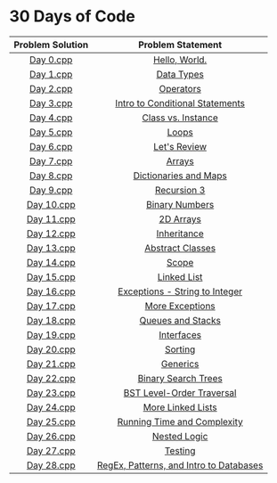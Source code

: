 # 30 Days of Code

| Problem Solution	| Problem Statement 						|
|:-----------------:|:-----------------------------------------:|
| [Day 0.cpp]		| [Hello, World.]							|
| [Day 1.cpp]		| [Data Types]								|
| [Day 2.cpp]		| [Operators]								|
| [Day 3.cpp]		| [Intro to Conditional Statements]			|
| [Day 4.cpp]		| [Class vs. Instance]						|
| [Day 5.cpp]		| [Loops]									|
| [Day 6.cpp]		| [Let's Review]							|
| [Day 7.cpp]		| [Arrays]									|
| [Day 8.cpp]		| [Dictionaries and Maps]					|
| [Day 9.cpp]		| [Recursion 3]								|
| [Day 10.cpp]		| [Binary Numbers]							|
| [Day 11.cpp]		| [2D Arrays]								|
| [Day 12.cpp]		| [Inheritance]								|
| [Day 13.cpp]		| [Abstract Classes]						|
| [Day 14.cpp]		| [Scope]									|
| [Day 15.cpp]		| [Linked List]								|
| [Day 16.cpp]		| [Exceptions - String to Integer]			|
| [Day 17.cpp]		| [More Exceptions]							|
| [Day 18.cpp]		| [Queues and Stacks]						|
| [Day 19.cpp]		| [Interfaces]								|
| [Day 20.cpp]		| [Sorting]									|
| [Day 21.cpp]		| [Generics]								|
| [Day 22.cpp]		| [Binary Search Trees]						|
| [Day 23.cpp]		| [BST Level-Order Traversal]				|
| [Day 24.cpp]		| [More Linked Lists]						|
| [Day 25.cpp]		| [Running Time and Complexity]				|
| [Day 26.cpp]		| [Nested Logic]							|
| [Day 27.cpp]		| [Testing]									|
| [Day 28.cpp]		| [RegEx, Patterns, and Intro to Databases]	|

[Day 0.cpp]: Days/Day%200.cpp
[Hello, World.]: https://www.hackerrank.com/challenges/30-hello-world/problem

[Day 1.cpp]: Days/Day%201.cpp
[Data Types]: https://www.hackerrank.com/challenges/30-data-types/problem

[Day 2.cpp]: Days/Day%202.cpp
[Operators]: https://www.hackerrank.com/challenges/30-operators/problem

[Day 3.cpp]: Days/Day%203.cpp
[Intro to Conditional Statements]: https://www.hackerrank.com/challenges/30-conditional-statements/problem

[Day 4.cpp]: Days/Day%204.cpp
[Class vs. Instance]: https://www.hackerrank.com/challenges/30-class-vs-instance/problem

[Day 5.cpp]: Days/Day%205.cpp
[Loops]: https://www.hackerrank.com/challenges/30-loops/problem

[Day 6.cpp]: Days/Day%206.cpp
[Let's Review]: https://www.hackerrank.com/challenges/30-review-loop/problem

[Day 7.cpp]: Days/Day%207.cpp
[Arrays]: https://www.hackerrank.com/challenges/30-arrays/problem

[Day 8.cpp]: Days/Day%208.cpp
[Dictionaries and Maps]: https://www.hackerrank.com/challenges/30-dictionaries-and-maps/problem

[Day 9.cpp]: Days/Day%209.cpp
[Recursion 3]: https://www.hackerrank.com/challenges/30-recursion/problem

[Day 10.cpp]: Days/Day%2010.cpp
[Binary Numbers]: https://www.hackerrank.com/challenges/30-binary-numbers/problem

[Day 11.cpp]: Days/Day%2011.cpp
[2D Arrays]: https://www.hackerrank.com/challenges/30-2d-arrays/problem

[Day 12.cpp]: Days/Day%2012.cpp
[Inheritance]: https://www.hackerrank.com/challenges/30-arrays/problem

[Day 13.cpp]: Days/Day%2013.cpp
[Abstract Classes]: https://www.hackerrank.com/challenges/30-abstract-classes/problem

[Day 14.cpp]: Days/Day%2014.cpp
[Scope]: https://www.hackerrank.com/challenges/30-scope/problem

[Day 15.cpp]: Days/Day%2015.cpp
[Linked List]: https://www.hackerrank.com/challenges/30-linked-list/problem

[Day 16.cpp]: Days/Day%2016.cpp
[Exceptions - String to Integer]: https://www.hackerrank.com/challenges/30-exceptions-string-to-integer/problem

[Day 17.cpp]: Days/Day%2017.cpp
[More Exceptions]: https://www.hackerrank.com/challenges/30-more-exceptions/problem

[Day 18.cpp]: Days/Day%2018.cpp
[Queues and Stacks]: https://www.hackerrank.com/challenges/30-queues-stacks/problem

[Day 19.cpp]: Days/Day%2019.cpp
[Interfaces]: https://www.hackerrank.com/challenges/30-interfaces/problem

[Day 20.cpp]: Days/Day%2020.cpp
[Sorting]: https://www.hackerrank.com/challenges/30-sorting/problem

[Day 21.cpp]: Days/Day%2021.cpp
[Generics]: https://www.hackerrank.com/challenges/30-generics/problem

[Day 22.cpp]: Days/Day%2022.cpp
[Binary Search Trees]: https://www.hackerrank.com/challenges/30-binary-search-trees/problem

[Day 23.cpp]: Days/Day%2023.cpp
[BST Level-Order Traversal]: https://www.hackerrank.com/challenges/30-binary-trees/problem

[Day 24.cpp]: Days/Day%2024.cpp
[More Linked Lists]: https://www.hackerrank.com/challenges/30-linked-list-deletion/problem

[Day 25.cpp]: Days/Day%2025.cpp
[Running Time and Complexity]: https://www.hackerrank.com/challenges/30-running-time-and-complexity/problem

[Day 26.cpp]: Days/Day%2026.cpp
[Nested Logic]: https://www.hackerrank.com/challenges/30-nested-logic/problem

[Day 27.cpp]: Days/Day%2027.cpp
[Testing]: https://www.hackerrank.com/challenges/30-testing/problem

[Day 28.cpp]: Days/Day%2028.cpp
[RegEx, Patterns, and Intro to Databases]: https://www.hackerrank.com/challenges/30-regex-patterns/problem

[//]: # (EOF)